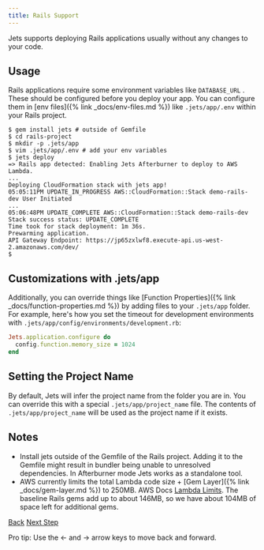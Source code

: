 ```yaml
---
title: Rails Support
---
```


Jets supports deploying Rails applications usually without any changes to your code.

## Usage

Rails applications require some environment variables like `DATABASE_URL` . These should be configured before you deploy your app. You can configure them in [env files]({% link _docs/env-files.md %}) like `.jets/app/.env` within your Rails project.

    $ gem install jets # outside of Gemfile
    $ cd rails-project
    $ mkdir -p .jets/app
    $ vim .jets/app/.env # add your env variables
    $ jets deploy
    => Rails app detected: Enabling Jets Afterburner to deploy to AWS Lambda.
    ...
    Deploying CloudFormation stack with jets app!
    05:05:11PM UPDATE_IN_PROGRESS AWS::CloudFormation::Stack demo-rails-dev User Initiated
    ...
    05:06:48PM UPDATE_COMPLETE AWS::CloudFormation::Stack demo-rails-dev
    Stack success status: UPDATE_COMPLETE
    Time took for stack deployment: 1m 36s.
    Prewarming application.
    API Gateway Endpoint: https://jp65zxlwf8.execute-api.us-west-2.amazonaws.com/dev/
    $

## Customizations with .jets/app

Additionally, you can override things like [Function Properties]({% link _docs/function-properties.md %}) by adding files to your `.jets/app` folder.  For example, here's how you set the timeout for development environments with `.jets/app/config/environments/development.rb`:

```ruby
Jets.application.configure do
  config.function.memory_size = 1024
end
```

## Setting the Project Name

By default, Jets will infer the project name from the folder you are in.  You can override this with a special `.jets/app/project_name` file.  The contents of `.jets/app/project_name` will be used as the project name if it exists.

## Notes

* Install jets outside of the Gemfile of the Rails project. Adding it to the Gemfile might result in bundler being unable to unresolved dependencies. In Afterburner mode Jets works as a standalone tool.
* AWS currently limits the total Lambda code size + [Gem Layer]({% link _docs/gem-layer.md %}) to 250MB. AWS Docs [Lambda Limits](https://docs.aws.amazon.com/lambda/latest/dg/limits.html). The baseline Rails gems add up to about 146MB, so we have about 104MB of space left for additional gems.

<a id="prev" class="btn btn-basic" href="{% link _docs/upgrading.md %}">Back</a>
<a id="next" class="btn btn-primary" href="{% link _docs/rack.md %}">Next Step</a>
<p class="keyboard-tip">Pro tip: Use the <- and -> arrow keys to move back and forward.</p>
